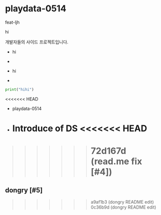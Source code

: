 # playdata-0514

feat-ljh

hi

개발자들의 사이드 프로젝트입니다.

- hi
-

- hi
-

```python
print("hihi")

```

<<<<<<< HEAD

- playdata-0514
- Introduce of DS
  <<<<<<< HEAD
  =======

> > > > > > > # 72d167d (read.me fix [#4])

## dongry [#5]

> > > > > > > a9af1b3 (dongry README edit)
> > > > > > > 0c36b9d (dongry README edit)
